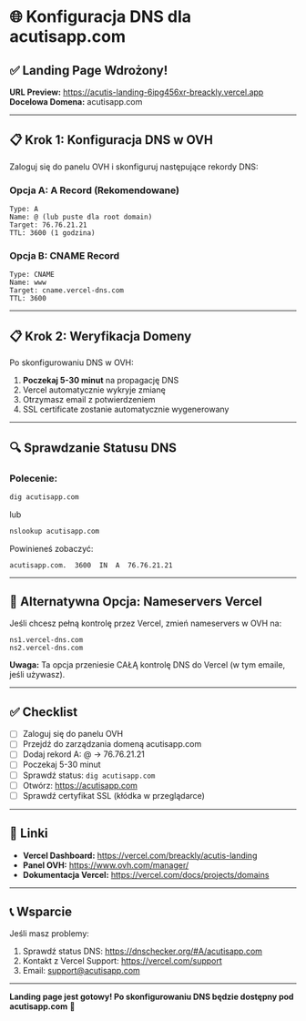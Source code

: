 # 🌐 Konfiguracja DNS dla acutisapp.com

## ✅ Landing Page Wdrożony!

**URL Preview:** https://acutis-landing-6ipg456xr-breackly.vercel.app  
**Docelowa Domena:** acutisapp.com

---

## 📋 Krok 1: Konfiguracja DNS w OVH

Zaloguj się do panelu OVH i skonfiguruj następujące rekordy DNS:

### Opcja A: A Record (Rekomendowane)

```
Type: A
Name: @ (lub puste dla root domain)
Target: 76.76.21.21
TTL: 3600 (1 godzina)
```

### Opcja B: CNAME Record

```
Type: CNAME
Name: www
Target: cname.vercel-dns.com
TTL: 3600
```

---

## 📋 Krok 2: Weryfikacja Domeny

Po skonfigurowaniu DNS w OVH:

1. **Poczekaj 5-30 minut** na propagację DNS
2. Vercel automatycznie wykryje zmianę
3. Otrzymasz email z potwierdzeniem
4. SSL certificate zostanie automatycznie wygenerowany

---

## 🔍 Sprawdzanie Statusu DNS

### Polecenie:

```bash
dig acutisapp.com
```

lub

```bash
nslookup acutisapp.com
```

Powinieneś zobaczyć:
```
acutisapp.com.  3600  IN  A  76.76.21.21
```

---

## 🚀 Alternatywna Opcja: Nameservers Vercel

Jeśli chcesz pełną kontrolę przez Vercel, zmień nameservers w OVH na:

```
ns1.vercel-dns.com
ns2.vercel-dns.com
```

**Uwaga:** Ta opcja przeniesie CAŁĄ kontrolę DNS do Vercel (w tym emaile, jeśli używasz).

---

## ✅ Checklist

- [ ] Zaloguj się do panelu OVH
- [ ] Przejdź do zarządzania domeną acutisapp.com
- [ ] Dodaj rekord A: @ → 76.76.21.21
- [ ] Poczekaj 5-30 minut
- [ ] Sprawdź status: `dig acutisapp.com`
- [ ] Otwórz: https://acutisapp.com
- [ ] Sprawdź certyfikat SSL (kłódka w przeglądarce)

---

## 🔗 Linki

- **Vercel Dashboard:** https://vercel.com/breackly/acutis-landing
- **Panel OVH:** https://www.ovh.com/manager/
- **Dokumentacja Vercel:** https://vercel.com/docs/projects/domains

---

## 📞 Wsparcie

Jeśli masz problemy:
1. Sprawdź status DNS: https://dnschecker.org/#A/acutisapp.com
2. Kontakt z Vercel Support: https://vercel.com/support
3. Email: support@acutisapp.com

---

**Landing page jest gotowy! Po skonfigurowaniu DNS będzie dostępny pod acutisapp.com** 🎉
